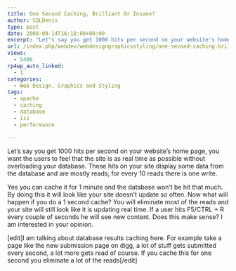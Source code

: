 ```yaml
---
title: One Second Caching, Brilliant Or Insane?
author: SQLDenis
type: post
date: 2008-09-14T16:18:00+00:00
excerpt: "Let's say you get 1000 hits per second on your website's home page, you want the users to feel that the site is as real time as possible without overloading your database. These hits on your site display some data from the database and are mostly reads;&hellip;"
url: /index.php/webdev/webdesigngraphicsstyling/one-second-caching-brilliant-or-insane/
views:
  - 5406
rp4wp_auto_linked:
  - 1
categories:
  - Web Design, Graphics and Styling
tags:
  - apache
  - caching
  - database
  - iis
  - performance

---
```

Let&#8217;s say you get 1000 hits per second on your website&#8217;s home page, you want the users to feel that the site is as real time as possible without overloading your database. These hits on your site display some data from the database and are mostly reads; for every 10 reads there is one write. 

Yes you can cache it for 1 minute and the database won&#8217;t be hit that much. By doing this it will look like your site doesn&#8217;t update so often. Now what will happen if you do a 1 second cache? You will eliminate most of the reads and your site will still look like it is updating real time. If a user hits F5/CTRL + R every couple of seconds he will see new content. Does this make sense? I am interested in your opinion.

[edit]I am talking about database results caching here. For example take a page like the new submission page on digg, a lot of stuff gets submitted every second, a lot more gets read of course. If you cache this for one second you eliminate a lot of the reads[/edit]